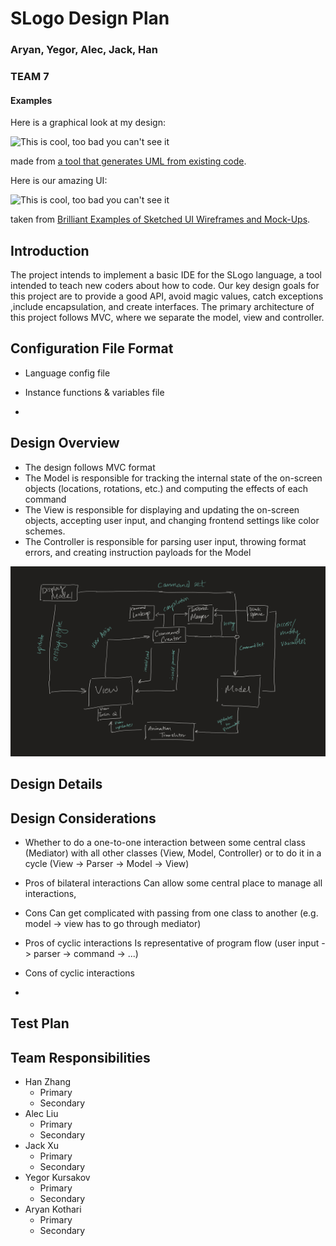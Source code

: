 # SLogo Design Plan

### Aryan, Yegor, Alec, Jack, Han

### TEAM 7

#### Examples

Here is a graphical look at my design:

![This is cool, too bad you can't see it](online-shopping-uml-example.png "An initial UI")

made from [a tool that generates UML from existing code](http://staruml.io/).

Here is our amazing UI:

![This is cool, too bad you can't see it](29-sketched-ui-wireframe.jpg "An alternate design")

taken
from [Brilliant Examples of Sketched UI Wireframes and Mock-Ups](https://onextrapixel.com/40-brilliant-examples-of-sketched-ui-wireframes-and-mock-ups/).

## Introduction

The project intends to implement a basic IDE for the SLogo language, a tool intended to teach new
coders about how to code. Our key design goals for this project are to provide a good API, avoid
magic values, catch exceptions ,include encapsulation, and create interfaces.
The primary architecture of this project follows MVC, where we separate the model, view
and controller. 

## Configuration File Format

* Language config file


* Instance functions & variables file


*

## Design Overview

* The design follows MVC format
* The Model is responsible for tracking the internal state of the on-screen objects (locations,
  rotations, etc.) and computing the effects of each command
* The View is responsible for displaying and updating the on-screen objects, accepting user input,
  and changing frontend settings like color schemes.
* The Controller is responsible for parsing user input, throwing format errors, and creating
  instruction payloads for the Model

![Design Overview](DesignOverview.jpg)

## Design Details


## Design Considerations

* Whether to do a one-to-one interaction between some central class (Mediator) with all other classes (View, Model, Controller)
or to do it in a cycle (View -> Parser -> Model -> View)

- Pros of bilateral interactions
Can allow some central place to manage all interactions, 
- Cons
Can get complicated with passing from one class to another (e.g. model -> view has to go through mediator)

- Pros of cyclic interactions
Is representative of program flow (user input -> parser -> command -> ...)
- Cons of cyclic interactions


* 




## Test Plan


## Team Responsibilities

* Han Zhang
  - Primary
  - Secondary
* Alec Liu
  - Primary 
  - Secondary 
* Jack Xu
  - Primary 
  - Secondary 
* Yegor Kursakov
  - Primary
  - Secondary
* Aryan Kothari
  - Primary
  - Secondary
